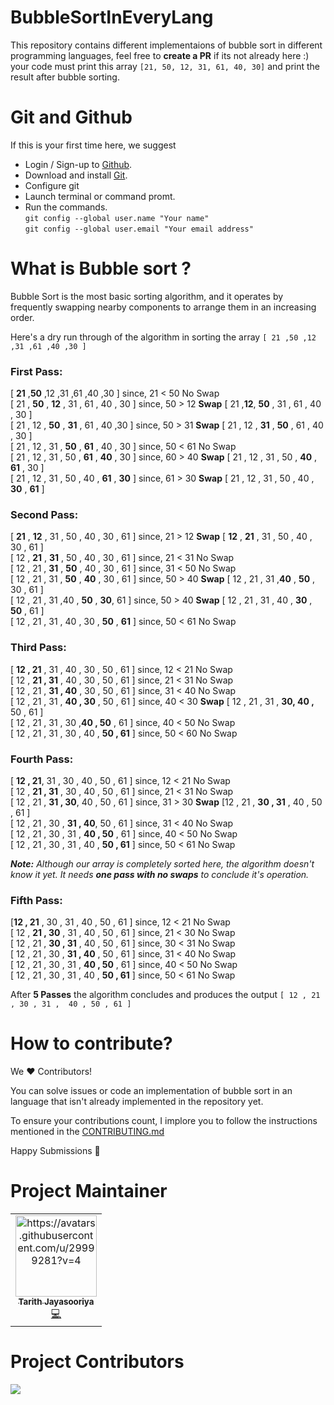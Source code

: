 # BubbleSortInEveryLang

This repository contains different implementaions of bubble sort in different programming languages, feel free to **create a PR** if its not already here :) 
your code must print this array `[21, 50, 12, 31, 61, 40, 30]` and print the result after bubble sorting.

# Git and Github
If this is your first time here, we suggest 
* Login / Sign-up to [Github](https://github.com/).
* Download and install [Git](https://git-scm.com/).
* Configure git
* Launch terminal or command promt.
* Run the commands.  
`git config --global user.name "Your name"`  
 `git config --global user.email "Your email address"`

# What is Bubble sort ?
Bubble Sort is the most basic sorting algorithm, and it operates by frequently swapping nearby components to arrange them in an increasing order.

Here's a dry run through of  the algorithm in sorting the array `[ 21 ,50 ,12 ,31 ,61 ,40 ,30 ]`

### First Pass:

[ **21** ,**50** ,12 ,31 ,61 ,40 ,30 ]       since,  21 < 50 No Swap  
[ 21 , **50** , **12** , 31 , 61 , 40 , 30 ] since,  50 > 12 **Swap** [ 21 ,**12**, **50** , 31 , 61 , 40 , 30 ]  
[ 21 , 12 , **50** , **31** , 61 , 40 ,30 ]  since,  50 > 31 **Swap** [ 21 , 12 , **31** , **50** , 61 , 40 , 30 ]  
[ 21 , 12 , 31 , **50** , **61** , 40 , 30 ] since,  50 < 61 No Swap  
[ 21 , 12 , 31 , 50 , **61** , **40** , 30 ] since,  60 > 40 **Swap** [ 21 , 12 , 31 , 50 , **40** , **61** , 30 ]  
[ 21 , 12 , 31 , 50 , 40 , **61** , **30** ] since,  61 > 30 **Swap** [ 21 , 12 , 31 , 50 , 40 , **30** , **61** ]  

### Second Pass:

[ **21** , **12** , 31 , 50 , 40 , 30 , 61 ]  since,  21 > 12  **Swap** [ **12** , **21** , 31 , 50 , 40 , 30 , 61 ]  
[ 12 , **21** , **31** , 50 , 40 , 30 , 61 ]  since,  21 < 31  No Swap  
[ 12 , 21 , **31** , **50** , 40 , 30 , 61 ]  since,  31 < 50  No Swap  
[ 12 , 21 , 31 , **50** , **40** , 30 , 61 ]  since,  50 > 40  **Swap** [ 12 , 21 , 31 ,**40** , **50** , 30 , 61 ]  
[ 12 , 21 , 31 ,40 , **50** , **30**, 61 ]    since,  50 > 40  **Swap** [ 12 , 21 , 31 , 40 , **30** , **50** , 61 ]  
[ 12 , 21 , 31 , 40 , 30 , **50** , **61** ]  since,  50 < 61  No Swap  

### Third Pass:

[ **12 , 21** , 31 , 40 , 30 , 50 , 61 ] since,  12 < 21 No Swap  
[ 12 , **21 , 31** , 40 , 30 , 50 , 61 ] since,  21 < 31 No Swap  
[ 12 , 21 , **31 , 40** , 30 , 50 , 61 ] since,  31 < 40 No Swap  
[ 12 , 21 , 31 , **40 , 30** , 50 , 61 ] since,  40 < 30 **Swap** [ 12 , 21 , 31 , **30, 40 ,**  50 , 61 ]  
[ 12 , 21 , 31 , 30 ,**40 , 50** , 61 ] since,  40 < 50 No Swap  
[ 12 , 21 , 31 , 30 , 40 , **50 , 61** ] since,  50 < 60 No Swap  

### Fourth Pass:

[ **12 , 21**, 31 , 30 , 40 , 50 , 61 ]   since,  12 < 21 No Swap  
[ 12 , **21 , 31** , 30 , 40 , 50 , 61 ]  since,  21 < 31 No Swap  
[ 12 , 21 , **31 , 30**, 40 , 50 , 61 ]   since,  31 > 30 **Swap** [12 , 21 , **30 , 31** ,  40 , 50 , 61 ]  
[ 12 , 21 , 30 , **31 ,  40**, 50 , 61 ]  since,  31 < 40 No Swap  
[ 12 , 21 , 30 , 31 ,  **40 , 50** , 61 ] since,  40 < 50 No Swap  
[ 12 , 21 , 30 , 31 ,  40 , **50 , 61** ] since,  50 < 61 No Swap

_**Note:** Although our array is completely sorted here, the algorithm doesn't know it yet. It needs  **one pass with no swaps** to conclude it's operation._

### Fifth Pass:

[**12 , 21** , 30 , 31 ,  40 , 50 , 61 ]    since,  12 < 21 No Swap  
[ 12 , **21 , 30** , 31 ,  40 , 50 , 61 ]   since,  21 < 30 No Swap  
[ 12 , 21 , **30 , 31** ,  40 , 50 , 61 ]   since,  30 < 31 No Swap  
[ 12 , 21 , 30 , **31 , 40** , 50 , 61 ]    since,  31 < 40 No Swap  
[ 12 , 21 , 30 , 31 , **40 , 50** , 61 ]    since,  40 < 50 No Swap  
[ 12 , 21 , 30 , 31 ,  40 , **50 , 61** ]   since,  50 < 61 No Swap 

After **5 Passes** the algorithm concludes and produces the output `[ 12 , 21 , 30 , 31 ,  40 , 50 , 61 ]`


# How to contribute?

We ♥ Contributors!

You can solve issues or code an implementation of bubble sort in an language that isn't already implemented in the repository yet.

To ensure your contributions count,  I implore you to follow the instructions mentioned in the [CONTRIBUTING.md](https://github.com/tarithj/BubbleSortInEveryLang/blob/master/CONTRIBUTING.md)  

Happy Submissions 🙂

# Project Maintainer

<div align="center">
<table>
  <tbody><tr>
     <td align="center"><a href="https://github.com/tarithj"><img alt="https://avatars.githubusercontent.com/u/29999281?v=4" src="https://avatars.githubusercontent.com/u/29999281?v=4" width="130px;"><br><sub><b> Tarith Jayasooriya </b></sub></a><br><a href="https://github.com/tarithj/BubbleSortInEveryLang/commits?author=tarithj" title="Code">💻 </a></td> </a></td>
  </tr>
</tbody></table>
</div>


# Project Contributors
<a href="https://github.com/tarithj/BubbleSortInEveryLang/graphs/contributors">
  <img src="https://contrib.rocks/image?repo=tarithj/BubbleSortInEveryLang" />
</a>
</div>




